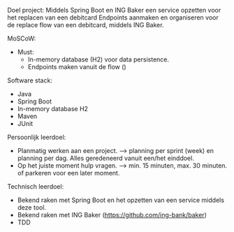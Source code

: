Doel project:
Middels Spring Boot en ING Baker een service opzetten voor het replacen van een debitcard
Endpoints aanmaken en organiseren voor de replace flow van een debitcard, middels ING Baker.

MoSCoW:
- Must: 
    - In-memory database (H2) voor data persistence.
    - Endpoints maken vanuit de flow ()
    

Software stack:
- Java
- Spring Boot
- In-memory database H2
- Maven
- JUnit

Persoonlijk leerdoel:
- Planmatig werken aan een project. --> planning per sprint (week) en planning per dag. Alles geredeneerd vanuit een/het einddoel.
- Op het juiste moment hulp vragen. --> min. 15 minuten, max. 30 minuten. of parkeren voor een later moment.


Technisch leerdoel:
- Bekend raken met Spring Boot en het opzetten van een service middels deze tool.
- Bekend raken met ING Baker (https://github.com/ing-bank/baker)
- TDD